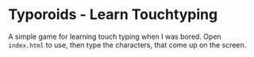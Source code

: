Typoroids - Learn Touchtyping
=============================

A simple game for learning touch typing when I was bored. Open `index.html` to use, then type the characters, that come up on the screen.

